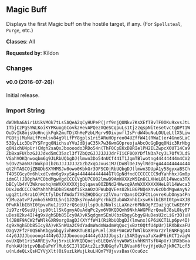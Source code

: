 ## Magic Buff

Displays the first Magic buff on the hostile target, if any. (For `Spellsteal`,
`Purge`, etc.)

**Classes**: All

**Requested by**: Kildon

### Changes

#### v0.0 (2016-07-26):

Initial release.

### Import String

`dWJWhaGAir1UikVMOk7tLs5AQeA2qCyHUPeP(jrf9njQUNkv7KsXEfTBvTF0OKu9xvsJtLITbjCzPgSYWLKoiKYPKuogGCovkzHevAPQezXQeSCqpuLs1tjzzqspNitesetvctgOPt1WOuDvIk8mjsUoHncjkFgk2muTDjXhHePzbLMgrv9DivpwflIsPrdW4buNuLOULeLttX5LiwPGBtj)MuNaLfPcmlsv84g9lLfPY8gpls1ri5ARuHOpreo04UZffW41(RWaI(er4GnoSLaC53ByLic3Do7YSFrgq0NichsuYVuJdBjaC35k7w36wmGOpreojaAbcOcGgDgq0Nic3RrNbgq0NichU4pUr)CWgh2saQxJboooodo3RDo54n(ThF0CpEKxDBRIelPH2ILZwpcX0UT14Ca9ZbBxaFU(bzGJJJdxd5mC35acl3fTZbQzGJJJJJJJdrFIiCF0QXYDflN3a7cyJL7OfVJLdSVGahVOKQnwoqbm6g9JLRbUQbgDJ(lmwn3Do54nUCf441T1JqmTBlwotng44444444m4CV25(OvZ5a6N7cWokpU(bzGJJJJJJJZGZb2xqGJxus1M7(DoBlDeJ5ylNdOFg444444444444qt2hTASCOjZBGDbSXYHMSJw8owo0KbkGr3OFSCOjRbUQbgDJ(lmwn3DUpA1y58gyxaBSChT4DSCGcy0n6hlxdCvdm6g9xySAg444444444444GTlGpNdfndCCCCCCCC9dYahhhx)Gm0pidmGl(JB0phAYCObdMgwVgdCCCCVgDU7CO02lmwD9AmWXXXzW5En6CLXHeL8l14Wwca3TXbBCylb4YV3Wkreohq)mWXXXXXXXjbqlqava0OZDNd24Wwcq9AmWXXXXXXXHeL8l14Wwca3DUxJodCCCC9dYahhhhSDb85KaOfiGkaA0zOFWubQVEesU2kLB6PNQ4Xnv6cObdMgwAnyN2ugq2t1rRra1O)PCtfylDsfAWdxf7YSZHQDGqrz2lVmurrQansOCXFCtLovreKubOnya4PnY)MuzatvPJymho5kWXtL5n(1J2Qks7nyAdqPcrhbZIubAWXnhbIxswKklbIBYI0tpv4XJB0FwKklbIBYI0tpvvRu1Ji97zrQSeiUjlsp9ubJNolsLLaXnzr6PNkOgPZIuzjqCtwKE6PYJi97zrQSeiUjlsp90t1lSkGgmyAOuAdqPc2ym6VOKQDQmh9NkhAWGPHzrQoa6J8sLOky07uDesU2kv4I)4g9xVghSDb85Icy8A)vK5qdgmnSEnU(bzGbgyGbgyGHuDesU2cLiGr3O)uHl(JB0F9ACW2fWNlkGXR9xrgOagDJ(XYffW41(RiRbUQbgDJ(lmwnx)GP6iKCT1Lp6pv4I)4g9xVghSDb85Icy8A)vK5nWUa2C9dYadmWadmWadmWqQocjxBzt0QtfU4pUr)1RXbBxaFUOagV2FfzF0Q56hKbgyGbgyivhHKRTuE8ipPuHl(JB0F9ACW2fWNlkGXR9xr2rlENRFqg4444yGJJJJboooog4444yGJJJJboooog4444yGJJJJbgs1ri5ARIgyxa7uXadP6iKCT1vagWovUXQbt1ri5ARREjv7uj5rxiLkVKQDQocjxBLEQeVdnyW0WSivhHKRTsfU4pUr)1RXbBxaFohkAU(btpvOBaDaPnY)MubSCIJl1EAtz2Lz3UDGqfv7LBVuaH6ftvjYjoUu7jkRC7Lcf3u(nLdeQLxQsHIYVjXlt(Oi9uzLkWujLkuLHQm7YUjvvsBas(Ocu6zc`

